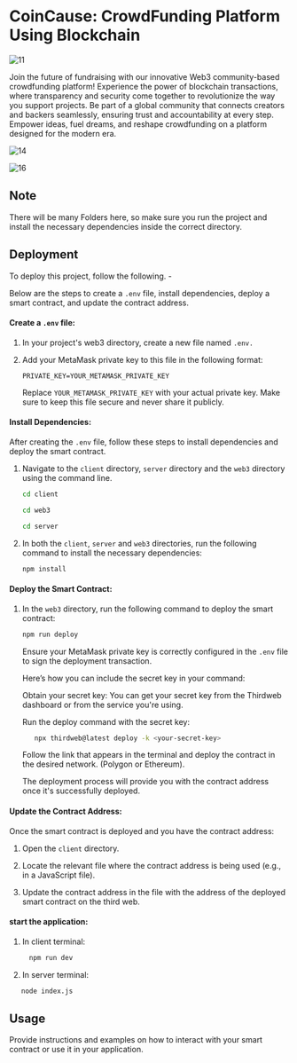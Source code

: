
# CoinCause: CrowdFunding Platform Using Blockchain

![11](https://github.com/shambhaviijhaa/CoinCause-Crowdfunding/assets/89500052/66434dd2-c0bf-4386-bdc2-2579b8aecf9c)


Join the future of fundraising with our innovative Web3 community-based crowdfunding platform! Experience the power of blockchain transactions, where transparency and security come together to revolutionize the way you support projects. Be part of a global community that connects creators and backers seamlessly, ensuring trust and accountability at every step. Empower ideas, fuel dreams, and reshape crowdfunding on a platform designed for the modern era.

![14](https://github.com/shambhaviijhaa/CoinCause-Crowdfunding/assets/89500052/1cdc6eaa-53a3-4b8c-bffb-ab90823e04fc)

![16](https://github.com/shambhaviijhaa/CoinCause-Crowdfunding/assets/89500052/e66c7f26-1cfe-4112-80a2-0d2c0fe517aa)

## Note

There will be many Folders here, so make sure you run the project and install the necessary dependencies inside the correct directory.


## Deployment

To deploy this project, follow the following. -

Below are the steps to create a `.env` file, install dependencies, deploy a smart contract, and update the contract address.

#### Create a `.env` file:

1. In your project's web3 directory, create a new file named `.env.`

2. Add your MetaMask private key to this file in the following format:

   ```
   PRIVATE_KEY=YOUR_METAMASK_PRIVATE_KEY
   ```

   Replace `YOUR_METAMASK_PRIVATE_KEY` with your actual private key. Make sure to keep this file secure and never share it publicly.

#### Install Dependencies:

After creating the `.env` file, follow these steps to install dependencies and deploy the smart contract.

1. Navigate to the `client` directory, `server` directory and the `web3` directory using the command line.

   ```bash
   cd client
   ```

   ```bash
   cd web3
   ```

   ```bash
   cd server
   ```

2. In both the `client`, `server` and `web3` directories, run the following command to install the necessary dependencies:

   ```bash
   npm install
   ```

#### Deploy the Smart Contract:

1. In the `web3` directory, run the following command to deploy the smart contract:

   ```bash
   npm run deploy
   ```

   Ensure your MetaMask private key is correctly configured in the `.env` file to sign the deployment transaction.

   Here’s how you can include the secret key in your command:
   
      Obtain your secret key: You can get your secret key from the Thirdweb dashboard or from the service you're using.

   Run the deploy command with the secret key:
   ```bash
      npx thirdweb@latest deploy -k <your-secret-key>
   ```
   Follow the link that appears in the terminal and deploy the contract in the desired network. (Polygon or Ethereum).

   The deployment process will provide you with the contract address once it's successfully deployed.

#### Update the Contract Address:

Once the smart contract is deployed and you have the contract address:

1. Open the `client` directory.

2. Locate the relevant file where the contract address is being used (e.g., in a JavaScript file).

3. Update the contract address in the file with the address of the deployed smart contract on the third web.

#### start the application:

1. In client terminal:
 ```bash
      npm run dev
   ```
2. In server terminal:
```bash
   node index.js
```

## Usage

Provide instructions and examples on how to interact with your smart contract or use it in your application.
